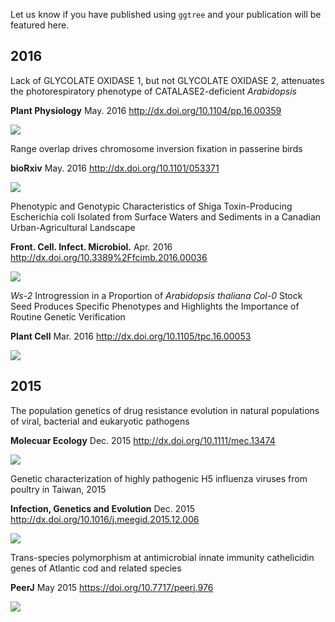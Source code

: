 <!-- addtoany:= -->

<link rel="stylesheet" href="https://guangchuangyu.github.io/css/font-awesome.min.css">

Let us know if you have published using `ggtree` and your publication will be featured here.


## <i class="fa fa-calendar"></i> 2016

Lack of GLYCOLATE OXIDASE 1, but not GLYCOLATE OXIDASE 2, attenuates the photorespiratory phenotype of CATALASE2-deficient *Arabidopsis*

**Plant Physiology** May. 2016 <http:/​/​dx.​doi.​org/​10.​1104/​pp.​16.​00359>

![](featured_img/2016_PlantPhysiology.png)

Range overlap drives chromosome inversion fixation in passerine birds

**bioRxiv** May. 2016 <http://dx.doi.org/10.1101/053371>

![](featured_img/passerine_birds.png)

Phenotypic and Genotypic Characteristics of Shiga Toxin-Producing Escherichia coli Isolated from Surface Waters and Sediments in a Canadian Urban-Agricultural Landscape 

**Front. Cell. Infect. Microbiol.** Apr. 2016 <http://dx.doi.org/10.3389%2Ffcimb.2016.00036>

![](featured_img/2016_fcimb-06-00036-g003.jpg)

*Ws-2* Introgression in a Proportion of *Arabidopsis thaliana Col-0* Stock Seed Produces Specific Phenotypes and Highlights the Importance of Routine Genetic Verification

**Plant Cell** Mar. 2016 <http://dx.doi.org/10.1105/tpc.16.00053>

![](featured_img/plantcell_2016.png)

## <i class="fa fa-calendar"></i> 2015

The population genetics of drug resistance evolution in natural populations of viral, bacterial and eukaryotic pathogens 

**Molecuar Ecology** Dec. 2015 <http://dx.doi.org/10.1111/mec.13474>

![](featured_img/2015_ME_image_n_mec13474-fig-0003.png)

Genetic characterization of highly pathogenic H5 influenza viruses from poultry in Taiwan, 2015 

**Infection, Genetics and Evolution** Dec. 2015 <http://dx.doi.org/10.1016/j.meegid.2015.12.006>

![](featured_img/2015_peiyu_1-s2.0-S1567134815300721-gr1.jpg)

Trans-species polymorphism at antimicrobial innate immunity cathelicidin genes of Atlantic cod and related species 

**PeerJ** May 2015 <https://doi.org/10.7717/peerj.976>

![](featured_img/2015_peerJ_fig-9-2x.jpg)


